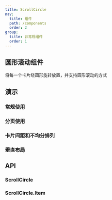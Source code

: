 ```yaml
---
title: ScrollCircle
nav:
  title: 组件
  path: /components
  order: 2
group:
  title: 非常规组件
  order: 1
---
```


## 圆形滚动组件

将每一个卡片绕圆形旋转放置，并支持圆形滚动的方式

## 演示

<code src="../demo/scroll-circle/demo5.tsx"></code>

### 常规使用

<!-- <code src="../demo/scroll-circle/demo1.tsx"></code> -->

### 分页使用

<!-- <code src="../demo/scroll-circle/demo2.tsx"></code> -->

### 卡片间距和不均分排列

<!-- <code src="../demo/scroll-circle/demo3.tsx"></code> -->

### 垂直布局

<!-- <code src="../demo/scroll-circle/demo4.tsx"></code> -->

## API

### ScrollCircle

<API id="ScrollCircle"></API>

### ScrollCircle.Item

<API id="ScrollCircleItem"></API>
